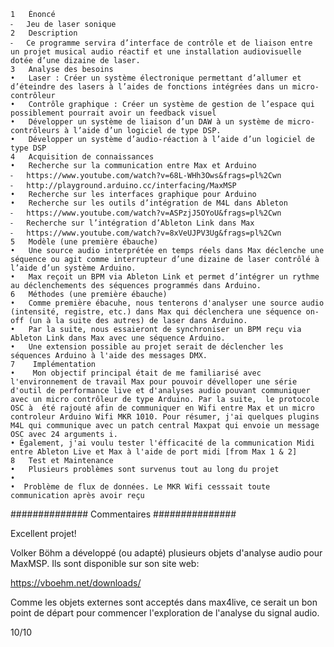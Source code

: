 	1	Énoncé
	⁃	Jeu de laser sonique 
	2	Description 
	⁃	Ce programme servira d’interface de contrôle et de liaison entre un projet musical audio réactif et une installation audiovisuelle dotée d’une dizaine de laser. 
	3	Analyse des besoins
	•	Laser : Créer un système électronique permettant d’allumer et d’éteindre des lasers à l’aides de fonctions intégrées dans un micro-contrôleur
	•	Contrôle graphique : Créer un système de gestion de l’espace qui possiblement pourrait avoir un feedback visuel
	•	Développer un système de liaison d’un DAW à un système de micro-contrôleurs à l’aide d’un logiciel de type DSP.
	•	Développer un système d’audio-réaction à l’aide d’un logiciel de type DSP
	4	Acquisition de connaissances 
	•	Recherche sur la communication entre Max et Arduino 
	⁃	https://www.youtube.com/watch?v=68L-WHh3Ows&frags=pl%2Cwn
 	⁃	http://playground.arduino.cc/interfacing/MaxMSP
	•	Recherche sur les interfaces graphique pour Arduino 
	•	Recherche sur les outils d’intégration de M4L dans Ableton 
	⁃	https://www.youtube.com/watch?v=ASPzjJ5OYoU&frags=pl%2Cwn
	⁃	Recherche sur l’intégration d’Ableton Link dans Max 
	⁃	https://www.youtube.com/watch?v=8xVeUJPV3Ug&frags=pl%2Cwn
	5	Modèle (une première ébauche)
	•	Une source audio interprétée en temps réels dans Max déclenche une séquence ou agit comme interrupteur d’une dizaine de laser contrôlé à l’aide d’un système Arduino.
	•	Max reçoit un BPM via Ableton Link et permet d’intégrer un rythme au déclenchements des séquences programmés dans Arduino.
	6	Méthodes (une première ébauche)
	•	Comme première ébacuhe, nous tenterons d'analyser une source audio (intensité, registre, etc.) dans Max qui déclenchera une séquence on-off (un à la suite des autres) de laser dans Arduino. 
 	•	Par la suite, nous essaieront de synchroniser un BPM reçu via Ableton Link dans Max avec une séquence Arduino.
	•	Une extension possible au projet serait de déclencher les séquences Arduino à l'aide des messages DMX.
    7    Implémentation
    •    Mon objectif principal était de me familiarisé avec l'environnement de travail Max pour pouvoir dévelloper une série d'outil de performance live et d'analyses audio pouvant communiquer avec un micro contrôleur de type Arduino. Par la suite,  le protocole  OSC à  été rajouté afin de communiquer en Wifi entre Max et un micro controleur Arduino Wifi MKR 1010. Pour résumer, j'ai quelques plugins M4L qui communique avec un patch central Maxpat qui envoie un message OSC avec 24 arguments i.
    • Également, j'ai voulu tester l'éfficacité de la communication Midi entre Ableton Live et Max à l'aide de port midi [from Max 1 & 2]
    8   Test et Maintenance
    •   Plusieurs problèmes sont survenus tout au long du projet 
    •  
    •  Problème de flux de données. Le MKR Wifi cesssait toute communication après avoir reçu 
    

############## Commentaires ###############

Excellent projet! 

Volker Böhm a développé (ou adapté) plusieurs objets d'analyse audio pour MaxMSP. Ils sont disponible sur son site web:

https://vboehm.net/downloads/

Comme les objets externes sont acceptés dans max4live, ce serait un bon point de départ pour commencer l'exploration de l'analyse du signal audio.

10/10

